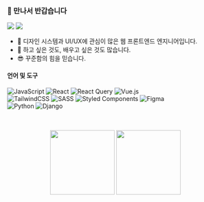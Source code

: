 
### 👏 만나서 반갑습니다
<img src="https://img.shields.io/badge/angielxx94@gmail.com-EA4335?style=flat-square&logo=Gmail&logoColor=white"/> <a href="https://velog.io/@94applekoo"><img src="https://img.shields.io/badge/Tech Blog-20C997?style=flat-square&logo=Velog&logoColor=white"/></a>

- 🎨 디자인 시스템과 UI/UX에 관심이 많은 웹 프론트엔드 엔지니어입니다.
- 🚀 하고 싶은 것도, 배우고 싶은 것도 많습니다.
- 😎 꾸준함의 힘을 믿습니다.

#### 언어 및 도구

![JavaScript](https://img.shields.io/badge/javascript-%23323330.svg?style=for-the-badge&logo=javascript&logoColor=%23F7DF1E) ![React](https://img.shields.io/badge/react-%2320232a.svg?style=for-the-badge&logo=react&logoColor=%2361DAFB) ![React Query](https://img.shields.io/badge/-React%20Query-FF4154?style=for-the-badge&logo=react%20query&logoColor=white) ![Vue.js](https://img.shields.io/badge/vuejs-%2335495e.svg?style=for-the-badge&logo=vuedotjs&logoColor=%234FC08D) <br/>
![TailwindCSS](https://img.shields.io/badge/tailwindcss-%2338B2AC.svg?style=for-the-badge&logo=tailwind-css&logoColor=white) ![SASS](https://img.shields.io/badge/SASS-hotpink.svg?style=for-the-badge&logo=SASS&logoColor=white) ![Styled Components](https://img.shields.io/badge/styled--components-DB7093?style=for-the-badge&logo=styled-components&logoColor=white) ![Figma](https://img.shields.io/badge/Figma-F24E1E?style=for-the-badge&logo=figma&logoColor=white) <br/>
![Python](https://img.shields.io/badge/python-3670A0?style=for-the-badge&logo=python&logoColor=ffdd54) ![Django](https://img.shields.io/badge/django-%23092E20.svg?style=for-the-badge&logo=django&logoColor=white)

<br>
<br>
<div align="center">
  <img style="height: 150px;" src="https://github-readme-stats.vercel.app/api?username=angielxx&show_icons=true&theme=radical">
  <img style="height: 150px;" src="https://github-readme-stats.vercel.app/api/top-langs/?username=angielxx&layout=compact&theme=radical">
</div>
